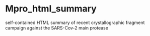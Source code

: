 # Mpro_html_summary
self-contained HTML summary of recent crystallographic fragment campaign against the SARS-Cov-2 main protease
